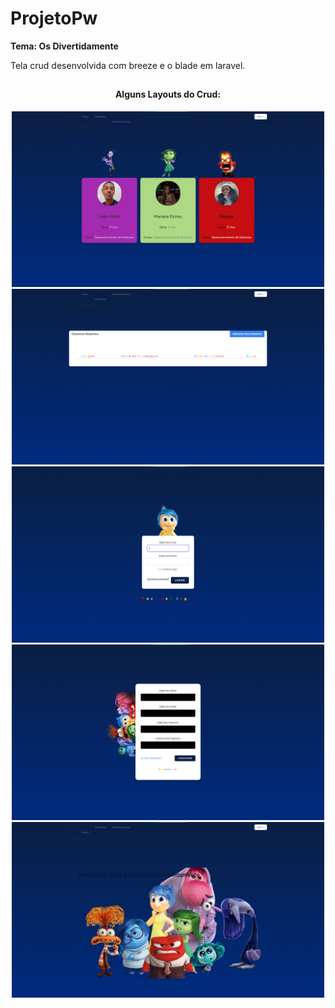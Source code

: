 # ProjetoPw

**Tema: Os Divertidamente**

Tela crud desenvolvida com breeze e o blade em laravel.
</div>

##

<div align="center">
  
  <h4>Alguns Layouts do Crud:</h4>
  <img width="500" src="https://github.com/Joaozin54P/ProjetoPw/blob/main/imagens-crud/Desenvolvedores.png"><br>
   <img width="500" src="https://github.com/Joaozin54P/ProjetoPw/blob/main/imagens-crud/crud.png"><br>
    <img width="500" src="https://github.com/Joaozin54P/ProjetoPw/blob/main/imagens-crud/Login.png"><br>
     <img width="500" src="https://github.com/Joaozin54P/ProjetoPw/blob/main/imagens-crud/Registrar.png"><br>
      <img width="500" src="https://github.com/Joaozin54P/ProjetoPw/blob/main/imagens-crud/Home.png">
  
</div>


